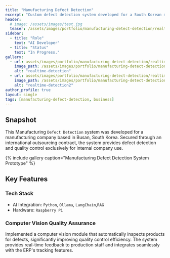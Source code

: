 ```yaml
---
title: "Manufacturing Defect Detection"
excerpt: "Custom defect detection system developed for a South Korean manufacturing firm via international outsourcing contract"
header:
  # image: /assets/images/test.jpg
  teaser: /assets/images/portfolio/manufacturing-detect-detection/realtime-detection.png
sidebar:
  - title: "Role"
    text: "AI Developer"
  - title: "Status"
    text: "In Progress."
gallery:
  - url: assets/images/portfolio/manufacturing-detect-detection/realtime-detection.png
    image_path: /assets/images/portfolio/manufacturing-detect-detection/realtime-detection.png
    alt: "realtime-detection" 
  - url: assets/images/portfolio/manufacturing-detect-detection/realtime-detection2.png
    image_path: /assets/images/portfolio/manufacturing-detect-detection/realtime-detection2.png
    alt: "realtime-detection2"     
author_profile: true
layout: single
tags: [manufacturing-defect-detection, business]
---
```



## Snapshot  
This Manufacturing `Defect Detection` system was developed for a manufacturing company based in Busan, South Korea. Secured through an international outsourcing contract, the system provides defect detection and quality control exclusively for internal company use.

{% include gallery caption="Manufacturing Defect Detection System Prototype" %}

## Key Features

### Tech Stack
- AI Integration: `Python`, `Ollama`, `LangChain`,`RAG` 
- Hardware: `Raspberry Pi`

### Computer Vision Quality Assurance

Implemented a computer vision module that automatically inspects products for defects, significantly improving quality control efficiency. The system provides real-time feedback to production staff and integrates seamlessly with the ERP's tracking features.